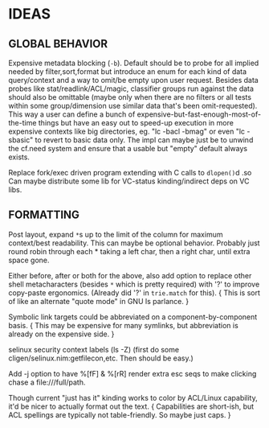 IDEAS
=============

GLOBAL BEHAVIOR
---------------
Expensive metadata blocking (`-b`).
  Default should be to probe for all implied needed by filter,sort,format but
  introduce an enum for each kind of data query/context and a way to omit/be
  empty upon user request.  Besides data probes like stat/readlink/ACL/magic,
  classifier groups run against the data should also be omittable (maybe only
  when there are no filters or all tests within some group/dimension use
  similar data that's been omit-requested).  This way a user can define a
  bunch of expensive-but-fast-enough-most-of-the-time things but have an easy
  out to speed-up execution in more expensive contexts like big directories,
  eg. "lc -bacl -bmag" or even "lc -sbasic" to revert to basic data only.
  The impl can maybe just be to unwind the cf.need system and ensure that a
  usable but "empty" default always exists.

Replace fork/exec driven program extending with C calls to `dlopen()`d .so
Can maybe distribute some lib for VC-status kinding/indirect deps on VC libs.

FORMATTING
----------
Post layout, expand `*`s up to the limit of the column for maximum context/best
readability.  This can maybe be optional behavior.  Probably just round robin
through each * taking a left char, then a right char, until extra space gone.

Either before, after or both for the above, also add option to replace other
shell metacharacters (besides `*` which is pretty required) with '?' to improve
copy-paste ergonomics.  (Already did '?' in `trie.match` for this). { This is
sort of like an alternate "quote mode" in GNU ls parlance. }

Symbolic link targets could be abbreviated on a component-by-component basis.
{ This may be expensive for many symlinks, but abbreviation is already on the
expensive side. }

selinux security context labels (ls -Z)
(first do some cligen/selinux.nim:getfilecon,etc.  Then should be easy.)

Add -j option to have %[fF] & %[rR] render extra esc seqs to make clicking chase
a file:///full/path.

Though current "just has it" kinding works to color by ACL/Linux capability,
it'd be nicer to actually format out the text. { Capabilities are short-ish,
but ACL spellings are typically not table-friendly.  So maybe just caps. }
